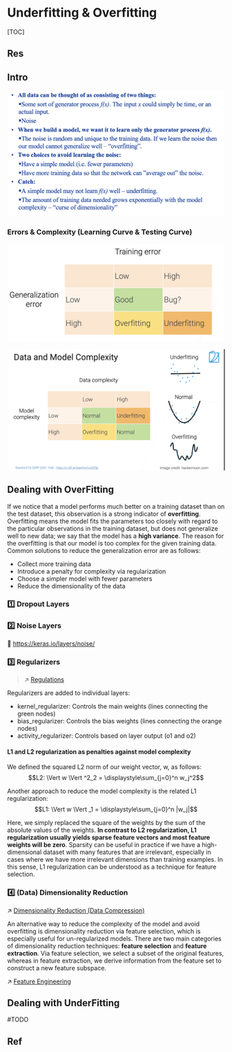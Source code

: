 # Underfitting & Overfitting

[TOC]



## Res



## Intro
![](../../../../../../../../Assets/Pics/Screenshot%202023-07-07%20at%209.19.22%20AM.png)


### Errors & Complexity (Learning Curve & Testing Curve)
![Screenshot 2023-01-30 at 2.36.10 PM](../../../../../../../../Assets/Pics/Screenshot%202023-01-30%20at%202.36.10%20PM.png)

![Screenshot 2023-01-30 at 2.37.22 PM](../../../../../../../../Assets/Pics/Screenshot%202023-01-30%20at%202.37.22%20PM.png)



## Dealing with OverFitting
If we notice that a model performs much better on a training dataset than on the test dataset, this observation is a strong indicator of **overfitting**. Overfitting means the model fits the parameters too closely with regard to the particular observations in the training dataset, but does not generalize well to new data; we say that the model has a **high variance**. The reason for the overfitting is that our model is too complex for the given training data. Common solutions to reduce the generalization error are as follows:
- Collect more training data
- Introduce a penalty for complexity via regularization
- Choose a simpler model with fewer parameters
- Reduce the dimensionality of the data


### 1️⃣ Dropout Layers



### 2️⃣ Noise Layers
🔗 https://keras.io/layers/noise/



### 3️⃣ Regularizers
> ↗ [Regulations](Regulations.md)

Regularizers are added to individual layers:
- kernel_regularizer: Controls the main weights (lines connecting the green nodes)
- bias_regularizer: Controls the bias weights (lines connecting the orange nodes)
- activity_regularizer: Controls based on layer output (o1 and o2)


#### L1 and L2 regularization as penalties against model complexity

We defined the squared L2 norm of our weight vector, w, as follows:
$$L2: \Vert w \Vert ^2_2 = \displaystyle\sum_{j=0}^n w_j^2$$

Another approach to reduce the model complexity is the related L1 regularization:
$$L1: \Vert w \Vert _1 = \displaystyle\sum_{j=0}^n |w_j|$$

Here, we simply replaced the square of the weights by the sum of the absolute values of the weights. **In contrast to L2 regularization, L1 regularization usually yields sparse feature vectors and most feature weights will be zero**. Sparsity can be useful in practice if we have a high-dimensional dataset with many features that are irrelevant, especially in cases where we have more irrelevant dimensions than training examples. In this sense, L1 regularization can be understood as a technique for feature selection.


### 4️⃣ (Data) Dimensionality Reduction
↗ [Dimensionality Reduction (Data Compression)](../../../../📌%20Statistical%20Learning%20Theory/🗿%20Types%20of%20Classic%20ML%20Tasks%20&%20Statistical%20Machine%20Learning%20Methods/Unsupervised%20Learning/Dimensionality%20Reduction%20(Data%20Compression)/Dimensionality%20Reduction%20(Data%20Compression).md)

An alternative way to reduce the complexity of the model and avoid overfitting is dimensionality reduction via feature selection, which is especially useful for un-regularized models. There are two main categories of dimensionality reduction techniques: **feature selection** and **feature extraction**. Via feature selection, we select a subset of the original features, whereas in feature extraction, we derive information from the feature set to construct a new feature subspace.

↗ [Feature Engineering](../../../1️⃣%20Datasets%20Preparation/Data%20Preprocessing/Feature%20Engineering/Feature%20Engineering.md)



## Dealing with UnderFitting
#TODO 



## Ref
[Overfitting and Underfitting | Kaggle]: https://www.kaggle.com/code/ryanholbrook/overfitting-and-underfitting#

